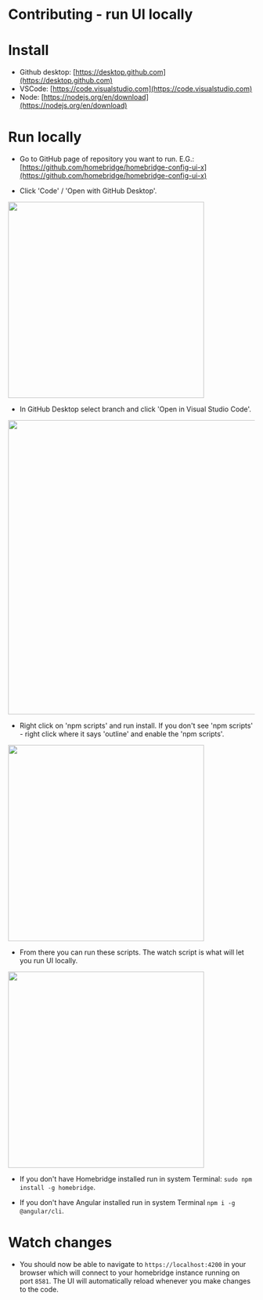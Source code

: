 # Contributing - run UI locally

# Install
- Github desktop: [https://desktop.github.com](https://desktop.github.com)
- VSCode: [https://code.visualstudio.com](https://code.visualstudio.com)
- Node: [https://nodejs.org/en/download](https://nodejs.org/en/download)

# Run locally

- Go to GitHub page of repository you want to run. E.G.: [https://github.com/homebridge/homebridge-config-ui-x](https://github.com/homebridge/homebridge-config-ui-x)

- Click 'Code' / 'Open with GitHub Desktop'.

<img src="https://github.com/homebridge/homebridge-config-ui-x/assets/82271669/070a8bd0-b17d-468f-87ff-b34218c4adb9" width="400px">

- In GitHub Desktop select branch and click 'Open in Visual Studio Code'.

<img src="https://github.com/homebridge/homebridge-config-ui-x/assets/82271669/6063ca4b-a95c-4a57-bab6-315a22f4e9a2" width="600px">

- Right click on 'npm scripts' and run install. If you don't see 'npm scripts' - right click where it says 'outline' and enable the 'npm scripts'.

<img src="https://github.com/homebridge/homebridge-config-ui-x/assets/82271669/0ee39ee7-93ef-44b3-9a6f-30c28d8ee528" width="400px">

- From there you can run these scripts. The watch script is what will let you run UI locally.

<img src="https://github.com/homebridge/homebridge-config-ui-x/assets/82271669/35c113fa-4e11-4557-ad4e-383aa905a1d2" width="400px">

- If you don't have Homebridge installed run in system Terminal: `sudo npm install -g homebridge`.

- If you don't have Angular installed run in system Terminal `npm i -g @angular/cli`.

# Watch changes
- You should now be able to navigate to `https://localhost:4200` in your browser which will connect to your homebridge instance running on port `8581`. The UI will automatically reload whenever you make changes to the code.



